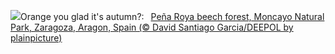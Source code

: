 ![](https://www.bing.com/th?id=OHR.MoncayoAutumn_EN-GB3179632918_UHD.jpg&w=1000)Orange you glad it's autumn?:&nbsp;&ensp;[Peña Roya beech forest, Moncayo Natural Park, Zaragoza, Aragon, Spain (© David Santiago Garcia/DEEPOL by plainpicture)](https://www.bing.com/th?id=OHR.MoncayoAutumn_EN-GB3179632918_UHD.jpg)
<br><br/>
